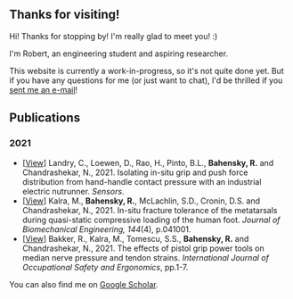## Thanks for visiting!

Hi! Thanks for stopping by! I'm really glad to meet you! :)

I'm Robert, an engineering student and aspiring researcher.

This website is currently a work-in-progress, so it's not quite done yet. But if you have any questions for me (or just want to chat), I'd be thrilled if you [sent me an e-mail](mailto:bahensky.robert@gmail.com "send Robert an e-mail")!


## Publications

### 2021
* [[View]](/publications/landry2021.pdf) Landry, C., Loewen, D., Rao, H., Pinto, B.L., **Bahensky, R.** and Chandrashekar, N., 2021. Isolating in-situ grip and push force distribution from hand-handle contact pressure with an industrial electric nutrunner. _Sensors_.
* [[View]](/publications/kalra2021.pdf) Kalra, M., **Bahensky, R.**, McLachlin, S.D., Cronin, D.S. and Chandrashekar, N., 2021. In-situ fracture tolerance of the metatarsals during quasi-static compressive loading of the human foot. _Journal of Biomechanical Engineering, 144_(4), p.041001.
* [[View]](/publications/bakker2021.pdf) Bakker, R., Kalra, M., Tomescu, S.S., **Bahensky, R.** and Chandrashekar, N., 2021. The effects of pistol grip power tools on median nerve pressure and tendon strains. _International Journal of Occupational Safety and Ergonomics_, pp.1-7.

You can also find me on [Google Scholar](https://scholar.google.com/citations?user=UGZdTm8AAAAJ&hl=en&oi=ao "Robert Bahensky on Google Scholar").
